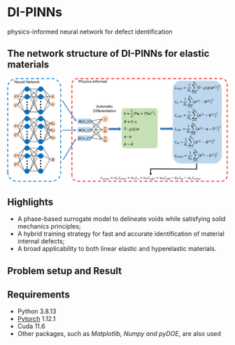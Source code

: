 # DI-PINNs
physics-informed neural network for defect identification

## The network structure of DI-PINNs for elastic materials
<img src="https://github.com/HHS25/DI-PINNs/blob/main/Img/DI-PINNs.png" width="700" />

## Highlights
- A phase-based surrogate model to delineate voids while satisfying solid mechanics principles;
- A hybrid training strategy for fast and accurate identification of material internal defects;
- A broad applicability to both linear elastic and hyperelastic materials.

## Problem setup and Result

## Requirements

- Python 3.8.13
- [Pytorch](https://pytorch.org/) 1.12.1
- Cuda 11.6
- Other packages, such as *Matplotlib, Numpy and pyDOE*, are also used
